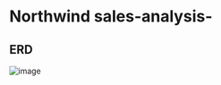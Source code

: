 # Northwind sales-analysis-

## ERD 

![image](https://github.com/mohamedhassan91/Northwind-sales-analysis-/assets/60258264/4234c36c-f20e-4e25-9944-4d27ea5cb8a3)


